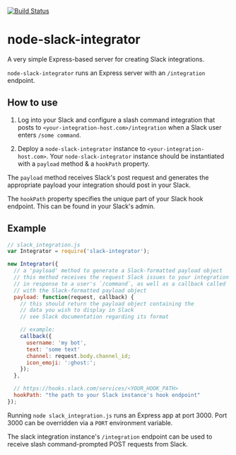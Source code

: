 [![Build Status](https://travis-ci.org/mdb/node-slack-integrator.svg?branch=master)](https://travis-ci.org/mdb/node-slack-integrator)

# node-slack-integrator

A very simple Express-based server for creating Slack integrations.

`node-slack-integrator` runs an Express server with an `/integration` endpoint.

## How to use

1. Log into your Slack and configure a slash command integration that posts to `<your-integration-host.com>/integration` when a Slack user enters `/some command`.

2. Deploy a `node-slack-integrator` instance to `<your-integration-host.com>`. Your `node-slack-integrator` instance should be instantiated with a `payload` method & a `hookPath` property.

The `payload` method receives Slack's post request and generates the appropriate payload your integration should post in your Slack.

The `hookPath` property specifies the unique part of your Slack hook endpoint. This can be found in your Slack's admin.

## Example

```javascript
// slack_integration.js
var Integrator = require('slack-integrator');

new Integrator({
  // a 'payload' method to generate a Slack-formatted payload object
  // this method receives the request Slack issues to your integration
  // in response to a user's `/command`, as well as a callback called
  // with the Slack-formatted payload object
  payload: function(request, callback) {
    // this should return the payload object containing the
    // data you wish to display in Slack
    // see Slack documentation regarding its format

    // example:
    callback({
      username: 'my bot',
      text: 'some text'
      channel: request.body.channel_id;
      icon_emoji: ':ghost:';
    });
  },

  // https://hooks.slack.com/services/<YOUR_HOOK_PATH>
  hookPath: "the path to your Slack instance's hook endpoint"
});
```

Running `node slack_integration.js` runs an Express app at port 3000. Port 3000 can be overridden via a `PORT` environment variable.

The slack integration instance's `/integration` endpoint can be used to receive slash command-prompted POST requests from Slack.
